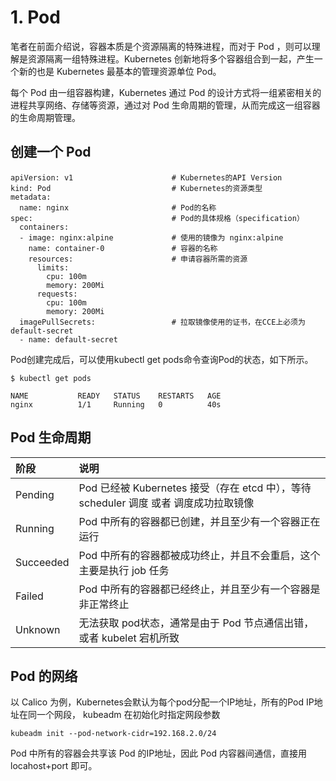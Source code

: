 # 1. Pod

笔者在前面介绍说，容器本质是个资源隔离的特殊进程，而对于 Pod ，则可以理解是资源隔离一组特殊进程。Kubernetes 创新地将多个容器组合到一起，产生一个新的也是 Kubernetes 最基本的管理资源单位 Pod。

每个 Pod 由一组容器构建，Kubernetes 通过 Pod 的设计方式将一组紧密相关的进程共享网络、存储等资源，通过对 Pod 生命周期的管理，从而完成这一组容器的生命周期管理。

## 创建一个 Pod

```
apiVersion: v1                      # Kubernetes的API Version
kind: Pod                           # Kubernetes的资源类型
metadata:
  name: nginx                       # Pod的名称
spec:                               # Pod的具体规格（specification）
  containers:
  - image: nginx:alpine             # 使用的镜像为 nginx:alpine
    name: container-0               # 容器的名称
    resources:                      # 申请容器所需的资源
      limits:
        cpu: 100m
        memory: 200Mi
      requests:
        cpu: 100m
        memory: 200Mi
  imagePullSecrets:                 # 拉取镜像使用的证书，在CCE上必须为default-secret
  - name: default-secret
```

Pod创建完成后，可以使用kubectl get pods命令查询Pod的状态，如下所示。
```
$ kubectl get pods

NAME           READY   STATUS    RESTARTS   AGE
nginx          1/1     Running   0          40s
```

## Pod 生命周期

| 阶段| 说明|
|:-|:-|
|Pending| Pod 已经被 Kubernetes 接受（存在 etcd 中），等待 scheduler 调度 或者 调度成功拉取镜像|
| Running| Pod 中所有的容器都已创建，并且至少有一个容器正在运行|
| Succeeded | Pod 中所有的容器都被成功终止，并且不会重启，这个主要是执行 job 任务|
| Failed | Pod 中所有的容器都已经终止，并且至少有一个容器是非正常终止|
|Unknown| 无法获取 pod状态，通常是由于 Pod 节点通信出错，或者 kubelet 宕机所致|



## Pod 的网络

以 Calico 为例，Kubernetes会默认为每个pod分配一个IP地址，所有的Pod IP地址在同一个网段， kubeadm 在初始化时指定网段参数

```
kubeadm init --pod-network-cidr=192.168.2.0/24
```

Pod 中所有的容器会共享该 Pod 的IP地址，因此 Pod 内容器间通信，直接用 locahost+port 即可。